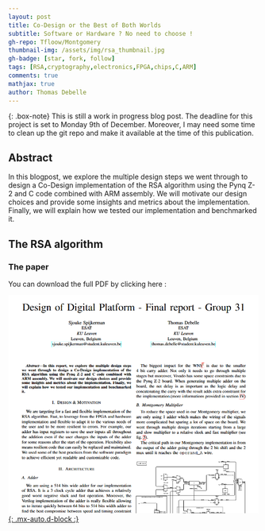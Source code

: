 ```yaml
---
layout: post
title: Co-Design or the Best of Both Worlds
subtitle: Software or Hardware ? No need to choose !
gh-repo: Tfloow/Montgomery
thumbnail-img: /assets/img/rsa_thumbnail.jpg
gh-badge: [star, fork, follow]
tags: [RSA,cryptography,electronics,FPGA,chips,C,ARM]
comments: true
mathjax: true
author: Thomas Debelle
---
```


{: .box-note}
This is still a work in progress blog post. The deadline for this project is set to Monday 9th of December. Moreover, I may need some time to clean up the git repo and make it available at the time of this publication.

## Abstract

In this blogpost, we explore the multiple design steps
we went through to design a Co-Design implementation of the
RSA algorithm using the Pynq Z-2 and C code combined with
ARM assembly. We will motivate our design choices and provide
some insights and metrics about the implementation. Finally, we
will explain how we tested our implementation and benchmarked
it.

## The RSA algorithm

[To center stuff {: .mx-auto.d-block :}]: <>

### The paper

You can download the full PDF by clicking here : 

[![Crepe](/assets/img/pdf_RSA.png){: .mx-auto.d-block :}](https://thomas.debelle.be)